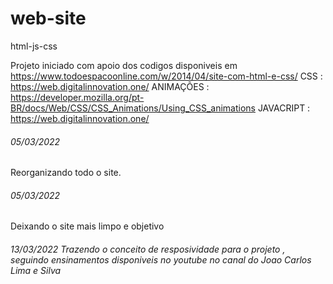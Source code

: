 # web-site
html-js-css

Projeto iniciado com apoio dos codigos disponiveis em https://www.todoespacoonline.com/w/2014/04/site-com-html-e-css/
CSS : https://web.digitalinnovation.one/
ANIMAÇÕES : https://developer.mozilla.org/pt-BR/docs/Web/CSS/CSS_Animations/Using_CSS_animations
JAVACRIPT : https://web.digitalinnovation.one/

###### 05/03/2022
Reorganizando todo o site.

###### 05/03/2022
Deixando o site mais limpo e objetivo

###### 13/03/2022 Trazendo o conceito de resposividade para o projeto , seguindo ensinamentos disponiveis no youtube no canal do Joao Carlos Lima e Silva